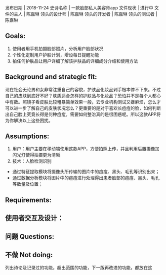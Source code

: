  发布日期 | 2018-11-24 
 史诗名称 | 一款脸部私人美容师app 
 文件现状 | 进行中 
 文件的主人 | 陈嘉琳 
 领头的设计师 | 陈嘉琳 
 领头的开发者 | 陈嘉琳 
 领头的测试者 | 陈嘉琳 

## Goals: 
1. 使用者用手机拍摄脸部照片，分析用户脸部状况
2. 个性化定制用户护肤计划，增设每日提醒功能
3. 拍任何护肤品让用户详细了解该护肤品的详细成分介绍和使用方法

##  Background and strategic fit: 
现在社会无论男和女非常注重自己的容貌，护肤品化妆品剁手根本停不下来。不过自己的皮肤到底好不好？肤质适合怎样的护肤品与化妆品？恐怕并不是每个人都心中有数。照镜子看皮肤比较粗暴简单效果一般，去专业机构测试又嫌麻烦，怎么才可以进一步了解自己的皮肤状况怎么？更重要的是对于喜欢长痘痘的脸，如何判断出自己脸上究竟长得是何种痘痘，需要如何整治真的是很困惑呢。所以这款APP将为你解决以上这些困扰。

## Assumptions: 
1. 用户：用户主要在移动端使用这款APP，方便拍照上传，并且利用后置摄像加闪光灯使得拍摄更为清晰
2. 技术：人脸检测识别
* 通过特征提取模块将摄像头所传输的图片中的痘痘、黑头、毛孔等识别出来；
* 通过数据分析模块将图片中的痘痘进行处理得出患者脸部的痘痘、黑头、毛孔等数量及位置；

## Requirements:

## 使用者交互及设计：


## 问题 Questions: 

## 不做 Not doing: 
列出诗论及记录过的功能，超出范围的功能，下一版再改进的功能，都放在这

